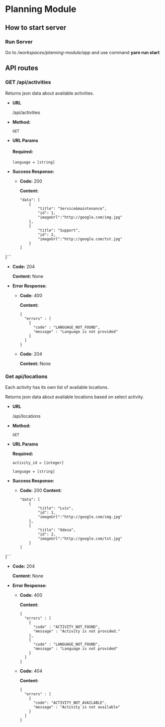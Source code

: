 # Planning Module

## **How to start server**

### Run Server

Go to */workspaces/planning-module/app* and use command **yarn run start**


## **API routes**

### **GET /api/activities**

  Returns json data about available activities.

* **URL**

  /api/activities

* **Method:**

  `GET`
  
*  **URL Params**

   #### **Required:**
  
    `language = [string]`

* **Success Response:**

  * **Code:** 200

    **Content:** 
    ```{
    "data": [
        {
            "title": "Service&maintenance",
            "id": 1,
            "imageUrl":"http://google.com/img.jpg"
        },
        {
            "title": "Support",
            "id": 2,
            "imageUrl":"http://google.com/tst.jpg"
        }
    ]
}```

  * **Code:** 204

    **Content:** None

* **Error Response:**

  * **Code:** 400
     
     **Content:**   
     
    ```
    { 
      "errors" : [
        {
          "code" : "LANGUAGE_NOT_FOUND",
          "message" : "Language is not provided"
        }
      ]
    }
    ```

  * **Code:** 204

    **Content:** None


### **Get api/locations**

  Each activity has its own list of available locations.

  Returns json data about available locations based on select activity.

  
* **URL**

  /api/locations

* **Method:**

  `GET`
  
*  **URL Params**

   **Required:**

   `activity_id = [integer]`

   `language = [string]`

* **Success Response:**

  * **Code:** 200
    **Content:** 
    ```{
    "data": [
        {
            "title": "Lviv",
            "id": 1,
            "imageUrl":"http://google.com/img.jpg"
        },
        {
            "title": "Odesa",
            "id": 2,
            "imageUrl":"http://google.com/tst.jpg"
        }
    ]
}```

  * **Code:** 204
    
    **Content:** None  

* **Error Response:**

  * **Code:** 400
    
    **Content:** 
    ```
    { 
      "errors" : [
        { 
          "code" : "ACTIVITY_NOT_FOUND",
          "message" : "Activity is not provided."
        },
        {
          "code" : "LANGUAGE_NOT_FOUND",
          "message" : "Language is not provided"
        }
      ]
    }
    ```
  
  * **Code:** 404

    **Content:** 
    ```
    { 
      "errors" : [
        {
          "code": "ACTIVITY_NOT_AVAILABLE",
          "message" : "Activity is not available"
        }
      ]
    }


